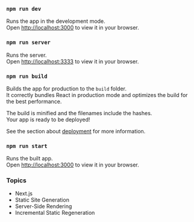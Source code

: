 ### `npm run dev`

Runs the app in the development mode.\
Open [http://localhost:3000](http://localhost:3000) to view it in your browser.

### `npm run server`

Runs the server.\
Open [http://localhost:3333](http://localhost:3333) to view it in your browser.

### `npm run build`

Builds the app for production to the `build` folder.\
It correctly bundles React in production mode and optimizes the build for the best performance.

The build is minified and the filenames include the hashes.\
Your app is ready to be deployed!

See the section about [deployment](https://facebook.github.io/create-react-app/docs/deployment) for more information.

### `npm run start`

Runs the built app.\
Open [http://localhost:3000](http://localhost:3000) to view it in your browser.

### Topics

- Next.js
- Static Site Generation
- Server-Side Rendering
- Incremental Static Regeneration
